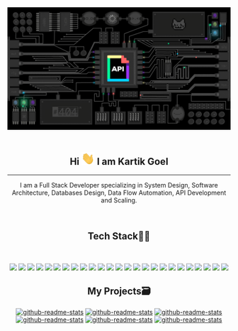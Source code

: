 <img src="static/api_gif.gif"/>
<br>
<br>

<h2 align="center">Hi <img src="static/wave.gif" width="30px"> I am Kartik Goel </h2>

<hr>

<p align="center">I am a Full Stack Developer specializing in System Design, Software Architecture, Databases Design, Data Flow Automation, API Development and Scaling.</p>

<br>

<h2 align="center">Tech Stack🧑‍💻</h2>
<br>
<!-- ![JavaScript]()&nbsp; -->
<p align="center">
<img src="https://img.shields.io/badge/-JavaScript-05122A?style=flat&logo=javascript">
<img src="https://img.shields.io/badge/-TypeScript-05122A?style=flat&logo=typescript">
<img src="https://img.shields.io/badge/-C++-05122A?style=flat&logo=cplusplus">
<img src="https://img.shields.io/badge/-NodeJS-05122A?style=flat&logo=node.js">
<img src="https://img.shields.io/badge/-Express-05122A?style=flat&logo=express">
<img src="https://img.shields.io/badge/-GraphQL-05122A?style=flat&logo=graphql">
<img src="https://img.shields.io/badge/-Nginx-05122A?style=flat&logo=nginx">
<img src="https://img.shields.io/badge/-MongoDB-05122A?style=flat&logo=mongodb">
<img src="https://img.shields.io/badge/-Apache Cassandra-05122A?style=flat&logo=apache cassandra">
<img src="https://img.shields.io/badge/-Redis-05122A?style=flat&logo=redis">
<img src="https://img.shields.io/badge/-PostgreSQL-05122A?style=flat&logo=postgresql">
<img src="https://img.shields.io/badge/-MySQL-05122A?style=flat&logo=mysql">
<img src="https://img.shields.io/badge/-RabbitMQ-05122A?style=flat&logo=rabbitmq">
<img src="https://img.shields.io/badge/-Apache Kafka-05122A?style=flat&logo=apache kafka">
<img src="https://img.shields.io/badge/-ReactJS-05122A?style=flat&logo=react">
<img src="https://img.shields.io/badge/-Bootstrap-05122A?style=flat&logo=bootstrap">
<img src="https://img.shields.io/badge/-Tailwind CSS-05122A?style=flat&logo=tailwind css">
<img src="https://img.shields.io/badge/-Sass-05122A?style=flat&logo=sass">
<img src="https://img.shields.io/badge/-Next.js-05122A?style=flat&logo=next.js">
<img src="https://img.shields.io/badge/-Chai-05122A?style=flat&logo=chai">
<img src="https://img.shields.io/badge/-Docker-05122A?style=flat&logo=Docker">
<img src="https://img.shields.io/badge/-Microsoft Azure-05122A?style=flat&logo=microsoft azure">
<img src="https://img.shields.io/badge/-Google Cloud-05122A?style=flat&logo=google cloud">
<img src="https://img.shields.io/badge/-Heroku-05122A?style=flat&logo=heroku">
<img src="https://img.shields.io/badge/-Vercel-05122A?style=flat&logo=Vercel">
</p>

<h2 align="center">My Projects🗃</h2>
<p align="center">
  <a href="https://github.com/rezonance-india/app"><img width="282" src="https://denvercoder1-github-readme-stats.vercel.app/api/pin/?username=rezonance-india&repo=app&theme=dark&hide_border=true&show_icons=true" alt="github-readme-stats"></a>
  <a href="https://github.com/radioactive11/diode"><img width="282" src="https://denvercoder1-github-readme-stats.vercel.app/api/pin/?username=radioactive11&repo=diode&theme=dark&hide_border=true&show_icons=true" alt="github-readme-stats"></a>
  <a href="https://github.com/salydindia/salyd-server.git"><img width="282" src="https://denvercoder1-github-readme-stats.vercel.app/api/pin/?username=salydindia&repo=salyd-server&theme=dark&hide_border=true&show_icons=true" alt="github-readme-stats"></a>
  <a href="https://github.com/radioactive11/aqua"><img width="282" src="https://denvercoder1-github-readme-stats.vercel.app/api/pin/?username=radioactive11&repo=aqua&theme=dark&hide_border=true&show_icons=true" alt="github-readme-stats"></a>
  <a href="https://github.com/0xCompyler/aqua"><img width="282" src="https://denvercoder1-github-readme-stats.vercel.app/api/pin/?username=0xCompyler&repo=aqua&theme=dark&hide_border=true&show_icons=true" alt="github-readme-stats"></a>
  <a href="https://github.com/radioactive11/healthbridge"><img width="282" src="https://denvercoder1-github-readme-stats.vercel.app/api/pin/?username=radioactive11&repo=healthbridge&theme=dark&hide_border=true&show_icons=true" alt="github-readme-stats"></a>
</p>


